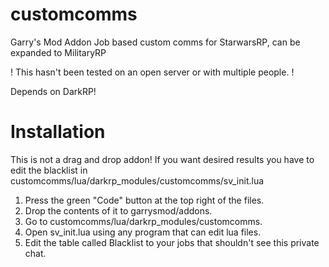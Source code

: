 # customcomms

Garry's Mod Addon
Job based custom comms for StarwarsRP, can be expanded to MilitaryRP

! This hasn't been tested on an open server or with multiple people. !

Depends on DarkRP!

# Installation

This is not a drag and drop addon! If you want desired results you have to edit the blacklist in customcomms/lua/darkrp_modules/customcomms/sv_init.lua

1. Press the green "Code" button at the top right of the files.
2. Drop the contents of it to garrysmod/addons.
3. Go to customcomms/lua/darkrp_modules/customcomms.
4. Open sv_init.lua using any program that can edit lua files.
5. Edit the table called Blacklist to your jobs that shouldn't see this private chat.
